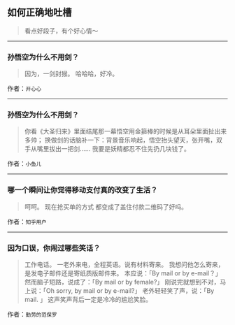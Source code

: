 ## 如何正确地吐槽

> 看点好段子，有个好心情～


 
---

### 孙悟空为什么不用剑？

> 因为，一剑封猴。
> 哈哈哈，好冷。


作者：`开心心`

---

### 孙悟空为什么不用剑？

> 你看《大圣归来》里面结尾那一幕悟空用金箍棒的时候是从耳朵里面扯出来多帅；
> 换做剑的话脑补一下：背景音乐响起，悟空抬头望天，张开嘴，双手从嘴里拔出一把剑……
> 我要是妖精都忍不住先扔几块钱了。


作者：`小鱼儿`

---

### 哪一个瞬间让你觉得移动支付真的改变了生活？

> 呵呵。
> 现在抢买单的方式
> 都变成了盖住付款二维码了好吗。


作者：`知乎用户`

---

### 因为口误，你闹过哪些笑话？

> 工作电话。
> 一老外来电，全程英语。说有材料寄来。
> 我想问他怎么寄来，是发电子邮件还是寄纸质版邮件来。
> 本应说：「By mail or by e-mail？」
> 然而脑子短路，说成了：「By mail or by female?」
> 刚说完就想到不对，马上说：「Oh sorry, by mail or by e-mail?」
> 老外轻轻笑了声，说：「By mail. 」
> 这声笑声背后一定是冷冷的尴尬笑脸。


作者：`勤劳的范保罗`